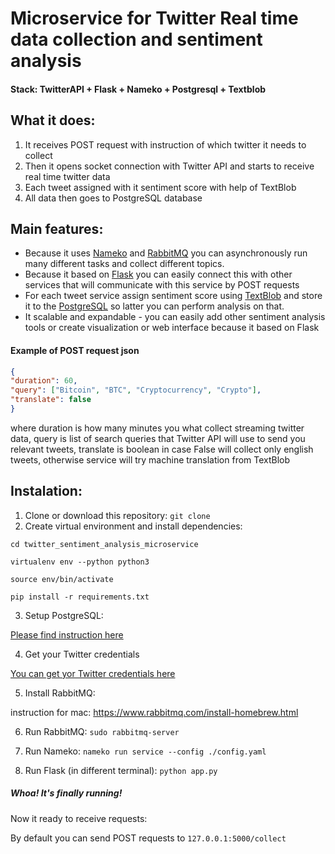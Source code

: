 # Microservice for Twitter Real time data collection and sentiment analysis

#### Stack: TwitterAPI + Flask + Nameko + Postgresql + Textblob

## What it does:
 1. It receives POST request with instruction of which twitter it needs to collect
 2. Then it opens socket connection with Twitter API and starts to receive real time twitter data
 3. Each tweet assigned with it sentiment score with help of TextBlob
 4. All data then goes to PostgreSQL database

## Main features:
 * Because it uses [Nameko]('https://github.com/nameko/nameko') and [RabbitMQ]('https://www.rabbitmq.com')
 you can asynchronously run many different tasks and collect different topics.
 * Because it based on [Flask]('http://flask.pocoo.org') you can easily connect this with other services that will communicate with this service by POST requests
 * For each tweet service assign sentiment score using [TextBlob]('https://textblob.readthedocs.io/en/dev/') and store
 it to the [PostgreSQL]('https://www.postgresql.org') so latter you can perform analysis on that.
 * It scalable and expandable - you can easily add other sentiment analysis tools or create visualization or
 web interface because it based on Flask

#### Example of POST request json

```json
{
"duration": 60,
"query": ["Bitcoin", "BTC", "Cryptocurrency", "Crypto"],
"translate": false
}

```
where duration is how many minutes you what collect streaming twitter data,
query is list of search queries that Twitter API will use to send you relevant tweets,
translate is boolean in case False will collect only english tweets,
otherwise service will try machine translation from TextBlob


## Instalation:
1. Clone or download this repository:
`git clone`
2. Create virtual environment and install dependencies:

```
cd twitter_sentiment_analysis_microservice

virtualenv env --python python3

source env/bin/activate

pip install -r requirements.txt
```

3. Setup PostgreSQL:

 [Please find instruction here](https://gist.github.com/subpath/21d51f985cb079252544b880caf2adfa)

4. Get your Twitter credentials

 [You can get yor Twitter credentials here](https://apps.twitter.com)

5. Install RabbitMQ:

instruction for mac: https://www.rabbitmq.com/install-homebrew.html

6. Run RabbitMQ: `sudo rabbitmq-server`

7. Run Nameko: `nameko run service --config ./config.yaml`

8. Run Flask (in different terminal): `python app.py`

##### Whoa! It's finally running!

Now it ready to receive requests:

By default you can send POST requests to `127.0.0.1:5000/collect`
